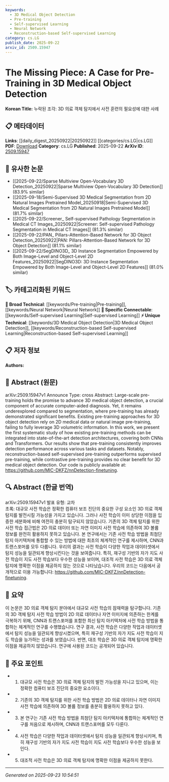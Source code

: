 ```yaml
---
keywords:
  - 3D Medical Object Detection
  - Pre-training
  - Self-supervised Learning
  - Neural Network
  - Reconstruction-based Self-supervised Learning
category: cs.LG
publish_date: 2025-09-22
arxiv_id: 2509.15947
---
```


<!-- KEYWORD_LINKING_METADATA:
{
  "processed_timestamp": "2025-09-23T10:54:51.454059",
  "vocabulary_version": "1.0",
  "selected_keywords": [
    "3D Medical Object Detection",
    "Pre-training",
    "Self-supervised Learning",
    "Neural Network",
    "Reconstruction-based Self-supervised Learning"
  ],
  "rejected_keywords": [],
  "similarity_scores": {
    "3D Medical Object Detection": 0.78,
    "Pre-training": 0.72,
    "Self-supervised Learning": 0.85,
    "Neural Network": 0.8,
    "Reconstruction-based Self-supervised Learning": 0.82
  },
  "extraction_method": "AI_prompt_based",
  "budget_applied": true,
  "candidates_json": {
    "candidates": [
      {
        "surface": "3D medical object detection",
        "canonical": "3D Medical Object Detection",
        "aliases": [
          "3D object detection in medical imaging"
        ],
        "category": "unique_technical",
        "rationale": "This is a specific application area that connects with advancements in medical imaging and AI.",
        "novelty_score": 0.75,
        "connectivity_score": 0.65,
        "specificity_score": 0.85,
        "link_intent_score": 0.78
      },
      {
        "surface": "pre-training",
        "canonical": "Pre-training",
        "aliases": [
          "pretraining"
        ],
        "category": "broad_technical",
        "rationale": "Pre-training is a foundational concept in machine learning, relevant across various domains.",
        "novelty_score": 0.45,
        "connectivity_score": 0.88,
        "specificity_score": 0.6,
        "link_intent_score": 0.72
      },
      {
        "surface": "self-supervised pre-training",
        "canonical": "Self-supervised Learning",
        "aliases": [
          "self-supervised pretraining"
        ],
        "category": "specific_connectable",
        "rationale": "Self-supervised learning is a trending approach that enhances model performance without labeled data.",
        "novelty_score": 0.55,
        "connectivity_score": 0.9,
        "specificity_score": 0.8,
        "link_intent_score": 0.85
      },
      {
        "surface": "CNNs and Transformers",
        "canonical": "Neural Network",
        "aliases": [
          "Convolutional Neural Networks",
          "Transformers"
        ],
        "category": "broad_technical",
        "rationale": "These are key architectures in deep learning, widely applicable across various tasks.",
        "novelty_score": 0.4,
        "connectivity_score": 0.92,
        "specificity_score": 0.7,
        "link_intent_score": 0.8
      },
      {
        "surface": "reconstruction-based self-supervised pre-training",
        "canonical": "Reconstruction-based Self-supervised Learning",
        "aliases": [
          "reconstruction-based pretraining"
        ],
        "category": "unique_technical",
        "rationale": "This specific method shows superior performance in the study, indicating its importance.",
        "novelty_score": 0.7,
        "connectivity_score": 0.6,
        "specificity_score": 0.88,
        "link_intent_score": 0.82
      }
    ],
    "ban_list_suggestions": [
      "method",
      "performance",
      "experiment"
    ]
  },
  "decisions": [
    {
      "candidate_surface": "3D medical object detection",
      "resolved_canonical": "3D Medical Object Detection",
      "decision": "linked",
      "scores": {
        "novelty": 0.75,
        "connectivity": 0.65,
        "specificity": 0.85,
        "link_intent": 0.78
      }
    },
    {
      "candidate_surface": "pre-training",
      "resolved_canonical": "Pre-training",
      "decision": "linked",
      "scores": {
        "novelty": 0.45,
        "connectivity": 0.88,
        "specificity": 0.6,
        "link_intent": 0.72
      }
    },
    {
      "candidate_surface": "self-supervised pre-training",
      "resolved_canonical": "Self-supervised Learning",
      "decision": "linked",
      "scores": {
        "novelty": 0.55,
        "connectivity": 0.9,
        "specificity": 0.8,
        "link_intent": 0.85
      }
    },
    {
      "candidate_surface": "CNNs and Transformers",
      "resolved_canonical": "Neural Network",
      "decision": "linked",
      "scores": {
        "novelty": 0.4,
        "connectivity": 0.92,
        "specificity": 0.7,
        "link_intent": 0.8
      }
    },
    {
      "candidate_surface": "reconstruction-based self-supervised pre-training",
      "resolved_canonical": "Reconstruction-based Self-supervised Learning",
      "decision": "linked",
      "scores": {
        "novelty": 0.7,
        "connectivity": 0.6,
        "specificity": 0.88,
        "link_intent": 0.82
      }
    }
  ]
}
-->

# The Missing Piece: A Case for Pre-Training in 3D Medical Object Detection

**Korean Title:** 누락된 조각: 3D 의료 객체 탐지에서 사전 훈련의 필요성에 대한 사례

## 📋 메타데이터

**Links**: [[daily_digest_20250922|20250922]] [[categories/cs.LG|cs.LG]]
**PDF**: [Download](https://arxiv.org/pdf/2509.15947.pdf)
**Category**: cs.LG
**Published**: 2025-09-22
**ArXiv ID**: [2509.15947](https://arxiv.org/abs/2509.15947)

## 🔗 유사한 논문
- [[2025-09-22/Sparse Multiview Open-Vocabulary 3D Detection_20250922|Sparse Multiview Open-Vocabulary 3D Detection]] (83.9% similar)
- [[2025-09-18/Semi-Supervised 3D Medical Segmentation from 2D Natural Images Pretrained Model_20250918|Semi-Supervised 3D Medical Segmentation from 2D Natural Images Pretrained Model]] (81.7% similar)
- [[2025-09-22/Screener_ Self-supervised Pathology Segmentation in Medical CT Images_20250922|Screener: Self-supervised Pathology Segmentation in Medical CT Images]] (81.3% similar)
- [[2025-09-22/PAN_ Pillars-Attention-Based Network for 3D Object Detection_20250922|PAN: Pillars-Attention-Based Network for 3D Object Detection]] (81.1% similar)
- [[2025-09-22/SegDINO3D_ 3D Instance Segmentation Empowered by Both Image-Level and Object-Level 2D Features_20250922|SegDINO3D: 3D Instance Segmentation Empowered by Both Image-Level and Object-Level 2D Features]] (81.0% similar)

## 🏷️ 카테고리화된 키워드
**🧠 Broad Technical**: [[keywords/Pre-training|Pre-training]], [[keywords/Neural Network|Neural Network]]
**🔗 Specific Connectable**: [[keywords/Self-supervised Learning|Self-supervised Learning]]
**⚡ Unique Technical**: [[keywords/3D Medical Object Detection|3D Medical Object Detection]], [[keywords/Reconstruction-based Self-supervised Learning|Reconstruction-based Self-supervised Learning]]

## 📋 저자 정보

**Authors:** 

## 📄 Abstract (원문)

arXiv:2509.15947v1 Announce Type: cross 
Abstract: Large-scale pre-training holds the promise to advance 3D medical object detection, a crucial component of accurate computer-aided diagnosis. Yet, it remains underexplored compared to segmentation, where pre-training has already demonstrated significant benefits. Existing pre-training approaches for 3D object detection rely on 2D medical data or natural image pre-training, failing to fully leverage 3D volumetric information. In this work, we present the first systematic study of how existing pre-training methods can be integrated into state-of-the-art detection architectures, covering both CNNs and Transformers. Our results show that pre-training consistently improves detection performance across various tasks and datasets. Notably, reconstruction-based self-supervised pre-training outperforms supervised pre-training, while contrastive pre-training provides no clear benefit for 3D medical object detection. Our code is publicly available at: https://github.com/MIC-DKFZ/nnDetection-finetuning.

## 🔍 Abstract (한글 번역)

arXiv:2509.15947v1 발표 유형: 교차  
초록: 대규모 사전 학습은 정확한 컴퓨터 보조 진단의 중요한 구성 요소인 3D 의료 객체 탐지를 발전시킬 가능성을 가지고 있습니다. 그러나 사전 학습이 이미 상당한 이점을 입증한 세분화에 비해 여전히 충분히 탐구되지 않았습니다. 기존의 3D 객체 탐지를 위한 사전 학습 접근법은 2D 의료 데이터 또는 자연 이미지 사전 학습에 의존하여 3D 볼륨 정보를 완전히 활용하지 못하고 있습니다. 본 연구에서는 기존 사전 학습 방법을 최첨단 탐지 아키텍처에 통합할 수 있는 방법에 대한 최초의 체계적인 연구를 제시하며, CNN과 트랜스포머를 모두 다룹니다. 우리의 결과는 사전 학습이 다양한 작업과 데이터셋에서 탐지 성능을 일관되게 향상시킨다는 것을 보여줍니다. 특히, 재구성 기반의 자가 지도 사전 학습이 지도 사전 학습보다 우수한 성능을 보이며, 대조적 사전 학습은 3D 의료 객체 탐지에 명확한 이점을 제공하지 않는 것으로 나타났습니다. 우리의 코드는 다음에서 공개적으로 이용 가능합니다: https://github.com/MIC-DKFZ/nnDetection-finetuning.

## 📝 요약

이 논문은 3D 의료 객체 탐지 분야에서 대규모 사전 학습의 잠재력을 탐구합니다. 기존의 3D 객체 탐지 사전 학습 방법이 2D 의료 데이터나 자연 이미지에 의존하는 한계를 극복하기 위해, CNN과 트랜스포머를 포함한 최신 탐지 아키텍처에 사전 학습 방법을 통합하는 체계적인 연구를 수행했습니다. 연구 결과, 사전 학습은 다양한 작업과 데이터셋에서 탐지 성능을 일관되게 향상시켰으며, 특히 재구성 기반의 자가 지도 사전 학습이 지도 학습을 능가하는 성과를 보였습니다. 반면, 대조 학습은 3D 의료 객체 탐지에 명확한 이점을 제공하지 않았습니다. 연구에 사용된 코드는 공개되어 있습니다.

## 🎯 주요 포인트

- 1. 대규모 사전 학습은 3D 의료 객체 탐지의 발전 가능성을 지니고 있으며, 이는 정확한 컴퓨터 보조 진단의 중요한 요소이다.
- 2. 기존의 3D 객체 탐지를 위한 사전 학습 방법은 2D 의료 데이터나 자연 이미지 사전 학습에 의존하여 3D 볼륨 정보를 충분히 활용하지 못하고 있다.
- 3. 본 연구는 기존 사전 학습 방법을 최첨단 탐지 아키텍처에 통합하는 체계적인 연구를 처음으로 제시하며, CNN과 트랜스포머를 모두 다룬다.
- 4. 사전 학습은 다양한 작업과 데이터셋에서 탐지 성능을 일관되게 향상시키며, 특히 재구성 기반의 자가 지도 사전 학습이 지도 사전 학습보다 우수한 성능을 보인다.
- 5. 대조적 사전 학습은 3D 의료 객체 탐지에 명확한 이점을 제공하지 못한다.


---

*Generated on 2025-09-23 10:54:51*